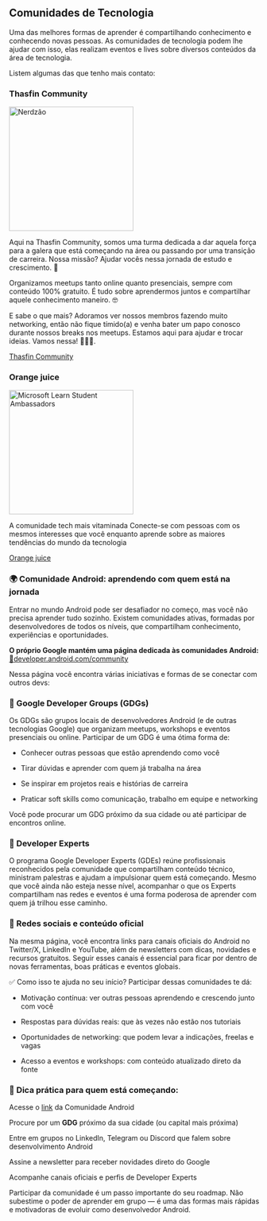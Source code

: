 ## Comunidades de Tecnologia

Uma das melhores formas de aprender é compartilhando conhecimento e conhecendo novas pessoas. As comunidades de tecnologia podem lhe ajudar com isso, elas realizam eventos e lives sobre diversos conteúdos da área de tecnologia.

Listem algumas das que tenho mais contato:

### Thasfin Community

<img src="https://ik.imagekit.io/guild/prod/tr:w-80,h-80,dpr-3/c2aee440-38bd-4369-bb7b-d108aede5fb8.jpeg" min-width="250px" max-width="250px" width="250px"  alt="Nerdzão">

Aqui na Thasfin Community, somos uma turma dedicada a dar aquela força para a galera que está começando na área ou passando por uma transição de carreira. Nossa missão? Ajudar vocês nessa jornada de estudo e crescimento. 💪

Organizamos meetups tanto online quanto presenciais, sempre com conteúdo 100% gratuito. É tudo sobre aprendermos juntos e compartilhar aquele conhecimento maneiro. 🤓

E sabe o que mais? Adoramos ver nossos membros fazendo muito networking, então não fique tímido(a) e venha bater um papo conosco durante nossos breaks nos meetups. Estamos aqui para ajudar e trocar ideias. Vamos nessa! 💜🚀😄.

[Thasfin Community](https://guild.host/thasfin-community/events)

### Orange juice

<img src="https://orangejuice.com.br/wp-content/uploads/elementor/thumbs/logo_cor5-r5gq1ypswjfeo88gm720p2i2we2y2lk8s7qew03qgy.png" min-width="250px" max-width="250px" width="250px"  alt="Microsoft Learn Student Ambassadors">

A comunidade tech mais vitaminada
Conecte-se com pessoas com os mesmos interesses que você enquanto aprende sobre as maiores tendências do mundo da tecnologia

[Orange juice](https://orangejuice.com.br/)

### 🌍 Comunidade Android: aprendendo com quem está na jornada

Entrar no mundo Android pode ser desafiador no começo, mas você não precisa aprender tudo sozinho. Existem comunidades ativas, formadas por desenvolvedores de todos os níveis, que compartilham conhecimento, experiências e oportunidades.

**O próprio Google mantém uma página dedicada às comunidades Android:**
[🔗developer.android.com/community](https://developer.android.com/community)

Nessa página você encontra várias iniciativas e formas de se conectar com outros devs:

### 🔹 Google Developer Groups (GDGs)

Os GDGs são grupos locais de desenvolvedores Android (e de outras tecnologias Google) que organizam meetups, workshops e eventos presenciais ou online. Participar de um GDG é uma ótima forma de:

- Conhecer outras pessoas que estão aprendendo como você

- Tirar dúvidas e aprender com quem já trabalha na área

- Se inspirar em projetos reais e histórias de carreira

- Praticar soft skills como comunicação, trabalho em equipe e networking

Você pode procurar um GDG próximo da sua cidade ou até participar de encontros online.

### 🔹 Developer Experts

O programa Google Developer Experts (GDEs) reúne profissionais reconhecidos pela comunidade que compartilham conteúdo técnico, ministram palestras e ajudam a impulsionar quem está começando. Mesmo que você ainda não esteja nesse nível, acompanhar o que os Experts compartilham nas redes e eventos é uma forma poderosa de aprender com quem já trilhou esse caminho.

### 🔹 Redes sociais e conteúdo oficial

Na mesma página, você encontra links para canais oficiais do Android no Twitter/X, LinkedIn e YouTube, além de newsletters com dicas, novidades e recursos gratuitos. Seguir esses canais é essencial para ficar por dentro de novas ferramentas, boas práticas e eventos globais.

✅ Como isso te ajuda no seu início?
Participar dessas comunidades te dá:

- Motivação contínua: ver outras pessoas aprendendo e crescendo junto com você

- Respostas para dúvidas reais: que às vezes não estão nos tutoriais

- Oportunidades de networking: que podem levar a indicações, freelas e vagas

- Acesso a eventos e workshops: com conteúdo atualizado direto da fonte

### 📌 Dica prática para quem está começando:

Acesse o [link](https://developer.android.com/community) da Comunidade Android

Procure por um **GDG** próximo da sua cidade (ou capital mais próxima)

Entre em grupos no LinkedIn, Telegram ou Discord que falem sobre desenvolvimento Android

Assine a newsletter para receber novidades direto do Google

Acompanhe canais oficiais e perfis de Developer Experts

Participar da comunidade é um passo importante do seu roadmap. Não subestime o poder de aprender em grupo — é uma das formas mais rápidas e motivadoras de evoluir como desenvolvedor Android.
